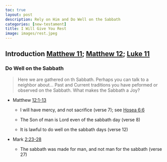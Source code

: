 ```yaml
---
toc: true
layout: post
description: Rely on Him and Do Well on the Sabbath
categories: [new-testament]
title: I Will Give You Rest
image: images/rest.jpeg
---
```


## Introduction [Matthew 11](https://www.churchofjesuschrist.org/study/scriptures/nt/matt/11?lang=eng); [Matthew 12](https://www.churchofjesuschrist.org/study/scriptures/nt/matt/12?lang=eng); [Luke 11](https://www.churchofjesuschrist.org/study/scriptures/nt/luke/11?lang=eng)

### Do Well on the Sabbath
> Here we are gathered on th Sabbath.   Perhaps you can talk to a neighbor about... Past and Current traditions you have peformed or observed on the Sabbath.  What makes the Sabbath a Joy?

- Matthew [12:1-13](https://www.churchofjesuschrist.org/study/scriptures/nt/matt/12?lang=eng&id=1-13#p1)
    - I will have mercy, and not sacrifice (verse 7); see [Hosea 6:6](https://www.churchofjesuschrist.org/study/scriptures/ot/hosea/6?lang=eng&id=6#p6)

    - The Son of man is Lord even of the sabbath day (verse 8)

    - It is lawful to do well on the sabbath days (verse 12)

- Mark [2:23-28](https://www.churchofjesuschrist.org/study/scriptures/nt/mark/2?lang=eng&id=23-28#p23)
    - The sabbath was made for man, and not man for the sabbath (verse 27)